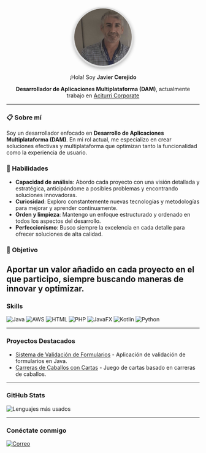 <div align="center">
  <img src="https://github.com/Javicadiz1975/javi-cerejido/raw/main/IMG_E1252.JPG" alt="Mi Foto de Perfil" width="150" height="150" style="border-radius: 50%; border: 4px solid #ddd; box-shadow: 0 4px 8px rgba(0, 0, 0, 0.3); object-fit: cover;">

  <p> ¡Hola! Soy <strong>Javier Cerejido</strong> </p>

 <p>
  <strong>Desarrollador de Aplicaciones Multiplataforma (DAM)</strong>, actualmente trabajo en <a href="https://www.aciturri.com/es/">Aciturri Corporate</a>
</p>
</div>

---

### 📋 Sobre mí
Soy un desarrollador enfocado en **Desarrollo de Aplicaciones Multiplataforma (DAM)**. En mi rol actual, me especializo en crear soluciones efectivas y multiplataforma que optimizan tanto la funcionalidad como la experiencia de usuario.

### 🚀 Habilidades
- **Capacidad de análisis**: Abordo cada proyecto con una visión detallada y estratégica, anticipándome a posibles problemas y encontrando soluciones innovadoras.
- **Curiosidad**: Exploro constantemente nuevas tecnologías y metodologías para mejorar y aprender continuamente.
- **Orden y limpieza**: Mantengo un enfoque estructurado y ordenado en todos los aspectos del desarrollo.
- **Perfeccionismo**: Busco siempre la excelencia en cada detalle para ofrecer soluciones de alta calidad.

### 🎯 Objetivo
Aportar un valor añadido en cada proyecto en el que participo, siempre buscando maneras de innovar y optimizar.
---
### Skills
![Java](https://img.shields.io/badge/Java-ED8B00?style=flat&logo=java&logoColor=white)
![AWS](https://img.shields.io/badge/AWS-232F3E?style=flat&logo=amazon-aws&logoColor=white)
![HTML](https://img.shields.io/badge/HTML-E34F26?style=flat&logo=html5&logoColor=white)
![PHP](https://img.shields.io/badge/PHP-777BB4?style=flat&logo=php&logoColor=white)
![JavaFX](https://img.shields.io/badge/JavaFX-007396?style=flat&logo=java&logoColor=white)
![Kotlin](https://img.shields.io/badge/Kotlin-0095D5?style=flat&logo=kotlin&logoColor=white)
![Python](https://img.shields.io/badge/Python-3776AB?style=flat&logo=python&logoColor=white)

---

### Proyectos Destacados
- [Sistema de Validación de Formularios](https://github.com/Javicadiz1975/Validacion_Formulario) - Aplicación de validación de formularios en Java.
- [Carreras de Caballos con Cartas](https://github.com/Javicadiz1975/carreras-caballos-cartas) - Juego de cartas basado en carreras de caballos.

---

### GitHub Stats

![Lenguajes más usados](https://github-readme-stats.vercel.app/api/top-langs/?username=Javicadiz1975&layout=compact&theme=radical)

---

### Conéctate conmigo

[![Correo](https://img.shields.io/badge/Correo-Contacto-red?style=flat&logo=hotmail)](mailto:ivajcc@hotmail.com)
